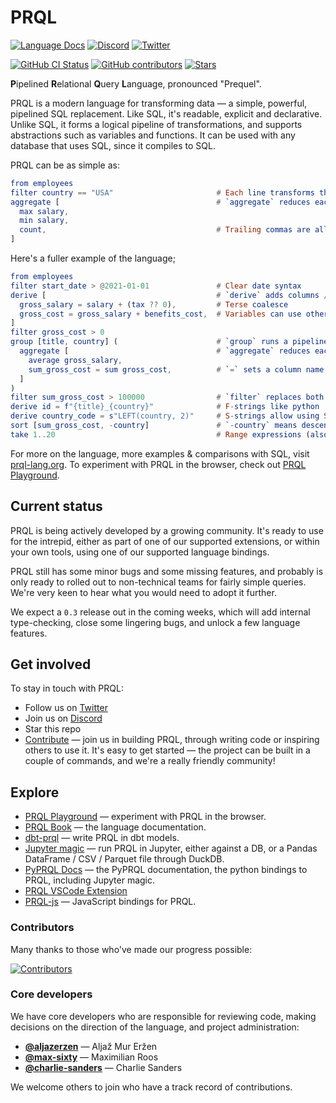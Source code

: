 # PRQL

<!-- User badges on first line (language docs & chat) -->

[![Language Docs](https://img.shields.io/badge/DOCS-LANGUAGE-blue?style=for-the-badge)](https://prql-lang.org)
[![Discord](https://img.shields.io/discord/936728116712316989?label=discord%20chat&style=for-the-badge)](https://discord.gg/eQcfaCmsNc)
[![Twitter](https://img.shields.io/twitter/follow/prql_lang?color=%231DA1F2&style=for-the-badge)](https://twitter.com/prql_lang)

<!-- Dev badges on first line (language docs & chat) -->

[![GitHub CI Status](https://img.shields.io/github/workflow/status/prql/prql/test-all/main?logo=github&style=for-the-badge)](https://github.com/prql/prql/actions?query=branch%3Amain+workflow%3Atest-all)
[![GitHub contributors](https://img.shields.io/github/contributors/prql/prql?style=for-the-badge)](https://github.com/prql/prql/graphs/contributors)
[![Stars](https://img.shields.io/github/stars/prql/prql?style=for-the-badge)](https://github.com/prql/prql/stargazers)

**P**ipelined **R**elational **Q**uery **L**anguage, pronounced "Prequel".

PRQL is a modern language for transforming data — a simple, powerful, pipelined
SQL replacement. Like SQL, it's readable, explicit and declarative. Unlike SQL, it forms a
logical pipeline of transformations, and supports abstractions such as variables
and functions. It can be used with any database that uses SQL, since it
compiles to SQL.

PRQL can be as simple as:

```elm
from employees
filter country == "USA"                       # Each line transforms the previous result
aggregate [                                   # `aggregate` reduces each column to a value
  max salary,
  min salary,
  count,                                      # Trailing commas are allowed :)
]
```

Here's a fuller example of the language;

```elm
from employees
filter start_date > @2021-01-01               # Clear date syntax
derive [                                      # `derive` adds columns / variables
  gross_salary = salary + (tax ?? 0),         # Terse coalesce
  gross_cost = gross_salary + benefits_cost,  # Variables can use other variables
]
filter gross_cost > 0
group [title, country] (                      # `group` runs a pipeline over each group
  aggregate [                                 # `aggregate` reduces each group to a value
    average gross_salary,
    sum_gross_cost = sum gross_cost,          # `=` sets a column name
  ]
)
filter sum_gross_cost > 100000                # `filter` replaces both of SQL's `WHERE` & `HAVING`
derive id = f"{title}_{country}"              # F-strings like python
derive country_code = s"LEFT(country, 2)"     # S-strings allow using SQL as an escape hatch
sort [sum_gross_cost, -country]               # `-country` means descending order
take 1..20                                    # Range expressions (also valid here as `take 20`)
```

For more on the language, more examples & comparisons with SQL, visit
[prql-lang.org][prql website]. To experiment with PRQL in the browser, check out
[PRQL Playground][prql playground].

## Current status

PRQL is being actively developed by a growing community. It's ready to use for
the intrepid, either as part of one of our supported extensions, or within your
own tools, using one of our supported language bindings.

PRQL still has some minor bugs and some missing features, and probably is only
ready to rolled out to non-technical teams for fairly simple queries. We're very
keen to hear what you would need to adopt it further.

We expect a `0.3` release out in the coming weeks, which will add internal
type-checking, close some lingering bugs, and unlock a few language features.

## Get involved

To stay in touch with PRQL:

- Follow us on [Twitter](https://twitter.com/prql_lang)
- Join us on [Discord](https://discord.gg/eQcfaCmsNc)
- Star this repo
- [Contribute][contributing] — join us in building PRQL, through writing
  code or inspiring others to use it. It's easy to get started — the project can
  be built in a couple of commands, and we're a really friendly community!

## Explore

- [PRQL Playground][prql playground] — experiment with PRQL in the browser.
- [PRQL Book][prql book] — the language documentation.
- [dbt-prql][dbt-prql] — write PRQL in dbt models.
- [Jupyter magic](https://pyprql.readthedocs.io/en/latest/magic_readme.html) —
  run PRQL in Jupyter, either against a DB, or a Pandas DataFrame / CSV /
  Parquet file through DuckDB.
- [PyPRQL Docs](https://pyprql.readthedocs.io) — the PyPRQL documentation, the
  python bindings to PRQL, including Jupyter magic.
- [PRQL VSCode Extension](https://marketplace.visualstudio.com/items?itemName=prql.prql)
- [PRQL-js](https://www.npmjs.com/package/prql-js) — JavaScript bindings for PRQL.

### Contributors

Many thanks to those who've made our progress possible:

[![Contributors](https://contrib.rocks/image?repo=prql/prql)](https://github.com/prql/prql/graphs/contributors)

### Core developers

We have core developers who are responsible for reviewing code, making decisions
on the direction of the language, and project administration:

- [**@aljazerzen**](https://github.com/aljazerzen) — Aljaž Mur Eržen
- [**@max-sixty**](https://github.com/max-sixty) — Maximilian Roos
- [**@charlie-sanders**](https://github.com/charlie-sanders) — Charlie Sanders

We welcome others to join who have a track record of contributions.

[prql book]: https://prql-lang.org/book
[prql website]: https://prql-lang.org
[contributing]: ./CONTRIBUTING.md
[prql playground]: https://prql-lang.org/playground
[dbt-prql]: https://github.com/prql/dbt-prql
